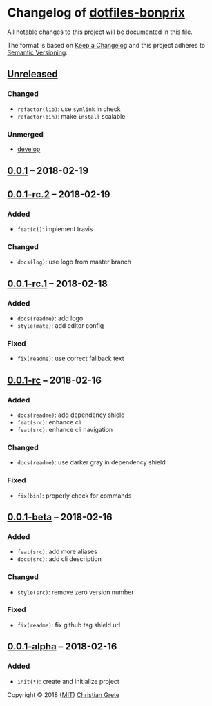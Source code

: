 # Changelog of [dotfiles-bonprix][github-url]

All notable changes to this project will be documented in this file.

The format is based on [Keep a Changelog][keep-a-changelog-url] and this project adheres to [Semantic Versioning][semver-url].

## [Unreleased]

### Changed

- `refactor(lib)`: use `symlink` in check
- `refactor(bin)`: make `install` scalable

### Unmerged

- [develop]

## [0.0.1] – 2018-02-19

## [0.0.1-rc.2] – 2018-02-19

### Added

- `feat(ci)`: implement travis

### Changed

- `docs(log)`: use logo from master branch

## [0.0.1-rc.1] – 2018-02-18

### Added

- `docs(readme)`: add logo
- `style(mate)`: add editor config

### Fixed

- `fix(readme)`: use correct fallback text

## [0.0.1-rc] – 2018-02-16

### Added

- `docs(readme)`: add dependency shield
- `feat(src)`: enhance cli
- `feat(src)`: enhance cli navigation

### Changed

- `docs(readme)`: use darker gray in dependency shield

### Fixed

- `fix(bin)`: properly check for commands

## [0.0.1-beta] – 2018-02-16

### Added

- `feat(src)`: add more aliases
- `docs(src)`: add cli description

### Changed

- `style(src)`: remove zero version number

### Fixed

- `fix(readme)`: fix github tag shield url

## [0.0.1-alpha] – 2018-02-16

### Added

- `init(*)`: create and initialize project

[Unreleased]: https://github.com/ChristianGrete/dotfiles-bonprix/compare/0.0.1...master
[0.0.1]: https://github.com/ChristianGrete/dotfiles-bonprix/compare/0.0.1-rc.2...0.0.1
[0.0.1-rc.2]: https://github.com/ChristianGrete/dotfiles-bonprix/compare/0.0.1-rc.1...0.0.1-rc.2
[0.0.1-rc.1]: https://github.com/ChristianGrete/dotfiles-bonprix/compare/0.0.1-rc...0.0.1-rc.1
[0.0.1-rc]: https://github.com/ChristianGrete/dotfiles-bonprix/compare/0.0.1-beta...0.0.1-rc
[0.0.1-beta]: https://github.com/ChristianGrete/dotfiles-bonprix/compare/0.0.1-alpha...0.0.1-beta
[0.0.1-alpha]: https://github.com/ChristianGrete/dotfiles-bonprix/compare/0bb20f14967d5cd5a1d6c1e93ad398c24ced59b9...0.0.1-alpha
[develop]: https://github.com/ChristianGrete/dotfiles-bonprix/compare/master...develop

Copyright © 2018 ([MIT](LICENSE.md)) [Christian Grete](https://christiangrete.com)

[github-url]: https://github.com/ChristianGrete/dotfiles-bonprix
[keep-a-changelog-url]: http://keepachangelog.com/en/1.0.0/
[semver-url]: http://semver.org/spec/v2.0.0.html